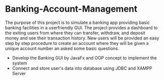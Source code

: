 # Banking-Account-Management

The purpose of this project is to simulate a banking app providing basic banking facilities in a userfriendly GUI. The project provides a dashboard to the exiting users from where they can transfer, withdraw, and deposit money and see their transaction history. New users will be provided an easy step by step procedure to create an account where they will be given a unique account number an asked some basic questions.


 - Develop the Banking GUI by JavaFx and OOP concept to implement the system
 - Connect and store user's data into database using JDBC and XAMPP Server
 
